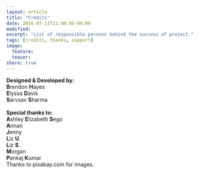 ```yaml
---
layout: article
title: "Credits"
date: 2016-07-11T11:40:45-04:00
modified:
excerpt: "List of responsible persons behind the success of project."
tags: [credits, thanks, support]
image:
  feature:
  teaser:
share: true
---
```

<strong>Designed &amp; Developed by:</strong><br>
<strong>B</strong>rendon <strong>H</strong>ayes<br>
<strong>E</strong>lyssa <strong>D</strong>avis<br>
<strong>S</strong>arvsav <strong>S</strong>harma<br>
<br>
<strong>Special thanks to:</strong><br>
<strong>A</strong>shley <strong>E</strong>lizabeth <strong>S</strong>ego<br>
<strong>A</strong>nnan<br>
<strong>J</strong>enny<br>
<strong>L</strong>iz <strong>U</strong>.<br>
<strong>L</strong>iz <strong>S</strong>.<br>
<strong>M</strong>organ<br>
<strong>P</strong>ankaj <strong>K</strong>umar<br>
Thanks to pixabay.com for images.
